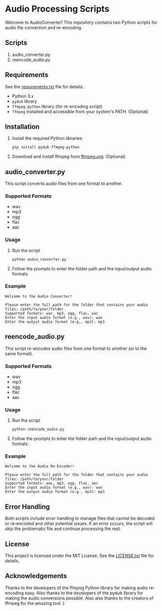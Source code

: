 # Audio Processing Scripts

Welcome to AudioConverter! This repository contains two Python scripts for audio file conversion and re-encoding.

## Scripts

1. audio_converter.py
2. reencode_audio.py

## Requirements

See the [requirements.txt](https://github.com/Unloosed/AudioConverter/blob/main/requirements.txt) file for details.

- Python 3.x
- `pydub` library
- `ffmpeg-python` library (for re-encoding script)
- `ffmpeg` installed and accessible from your system's PATH. (Optional)

## Installation

1. Install the required Python libraries:
   ```sh
   pip install pydub ffmpeg-python
   ```
2. Download and install ffmpeg from [ffmpeg.org](https://ffmpeg.org/). (Optional)

## audio_converter.py

This script converts audio files from one format to another.

### Supported Formats

- wav
- mp3
- ogg
- flac
- aac

### Usage

1. Run the script
   ```sh
   python audio_converter.py
   ```
2. Follow the prompts to enter the folder path and the input/output audio formats.

### Example

```
Welcome to the Audio Converter!

Please enter the full path for the folder that contains your audio files: /path/to/your/folder
Supported formats: wav, mp3, ogg, flac, aac
Enter the input audio format (e.g., wav): wav
Enter the output audio format (e.g., mp3): mp3
```
## reencode_audio.py

This script re-encodes audio files from one format to another (or to the same format).

### Supported Formats

- wav
- mp3
- ogg
- flac
- aac

### Usage

1. Run the script
   ```sh
   python reencode_audio.py
   ```
2. Follow the prompts to enter the folder path and the input/output audio formats.

### Example

```
Welcome to the Audio Re-Encoder!

Please enter the full path for the folder that contains your audio files: /path/to/your/folder
Supported formats: wav, mp3, ogg, flac, aac
Enter the input audio format (e.g., wav): wav
Enter the output audio format (e.g., mp3): mp3
```

## Error Handling

Both scripts include error handling to manage files that cannot be decoded or re-encoded and other potential issues. If an error occurs, the script will skip the problematic file and continue processing the rest.

## License

This project is licensed under the MIT License. See the [LICENSE.txt](https://github.com/Unloosed/AudioConverter/tree/main?tab=MIT-1-ov-file) file for details.

## Acknowledgements

Thanks to the developers of the ffmpeg Python library for making audio re-encoding easy. Also thanks to the developers of the pydub library for making the audio conversions possible. Also also thanks to the creators of ffmpeg for the amazing tool :)
